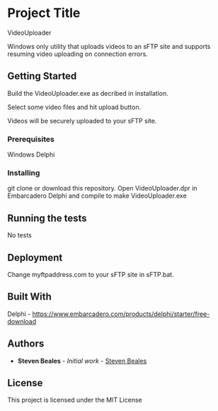 # Project Title
VideoUploader

Windows only utility that uploads videos to an sFTP site and supports resuming video uploading on connection errors.

## Getting Started

Build the VideoUploader.exe as decribed in installation.

Select some video files and hit upload button.

Videos will be securely uploaded to your sFTP site.

### Prerequisites

Windows
Delphi

### Installing

git clone or download this repository. Open VideoUploader.dpr in Embarcadero Delphi and compile to make VideoUploader.exe


## Running the tests

No tests

## Deployment

Change myftpaddress.com to your sFTP site in sFTP.bat.

## Built With

Delphi - https://www.embarcadero.com/products/delphi/starter/free-download

## Authors

* **Steven Beales** - *Initial work* - [Steven Beales](https://github.com/stevenbeales)

## License

This project is licensed under the MIT License
